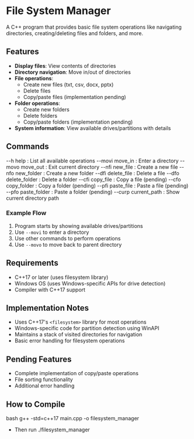 # File System Manager

A C++ program that provides basic file system operations like navigating directories, creating/deleting files and folders, and more.

## Features

- **Display files**: View contents of directories
- **Directory navigation**: Move in/out of directories
- **File operations**:
  - Create new files (txt, csv, docx, pptx)
  - Delete files
  - Copy/paste files (implementation pending)
- **Folder operations**:
  - Create new folders
  - Delete folders
  - Copy/paste folders (implementation pending)
- **System information**: View available drives/partitions with details

## Commands
--h     help          : List all available operations
--movi  move_in       : Enter a directory
--movo  move_out      : Exit current directory
--nfi   new_file      : Create a new file
--nfo   new_folder    : Create a new folder
--dfi   delete_file   : Delete a file
--dfo   delete_folder : Delete a folder
--cfi   copy_file     : Copy a file (pending)
--cfo   copy_folder   : Copy a folder (pending)
--pfi   paste_file    : Paste a file (pending)
--pfo   paste_folder  : Paste a folder (pending)
--curp  current_path  : Show current directory path

### Example Flow
1. Program starts by showing available drives/partitions
2. Use `--movi` to enter a directory
3. Use other commands to perform operations
4. Use `--movo` to move back to parent directory

## Requirements

- C++17 or later (uses filesystem library)
- Windows OS (uses Windows-specific APIs for drive detection)
- Compiler with C++17 support

## Implementation Notes

- Uses C++17's `<filesystem>` library for most operations
- Windows-specific code for partition detection using WinAPI
- Maintains a stack of visited directories for navigation
- Basic error handling for filesystem operations

## Pending Features

- Complete implementation of copy/paste operations
- File sorting functionality
- Additional error handling

## How to Compile
bash
g++ -std=c++17 main.cpp -o filesystem_manager

- Then run
./filesystem_manager


